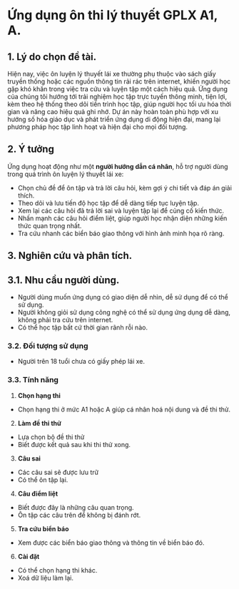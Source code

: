 # Ứng dụng ôn thi lý thuyết GPLX A1, A.

## 1. Lý do chọn đề tài.
Hiện nay, việc ôn luyện lý thuyết lái xe thường phụ thuộc vào sách giấy truyền thống hoặc các nguồn thông tin rải rác trên internet, khiến người học gặp khó khăn trong việc tra cứu và luyện tập một cách hiệu quả. Ứng dụng của chúng tôi hướng tới trải nghiệm học tập trực tuyến thông minh, tiện lợi, kèm theo hệ thống theo dõi tiến trình học tập, giúp người học tối ưu hóa thời gian và nâng cao hiệu quả ghi nhớ. Dự án này hoàn toàn phù hợp với xu hướng số hóa giáo dục và phát triển ứng dụng di động hiện đại, mang lại phương pháp học tập linh hoạt và hiện đại cho mọi đối tượng.

## 2. Ý tưởng
Ứng dụng hoạt động như một **người hướng dẫn cá nhân**, hỗ trợ người dùng trong quá trình ôn luyện lý thuyết lái xe:
- Chọn chủ đề để ôn tập và trả lời câu hỏi, kèm gợi ý chi tiết và đáp án giải thích.
- Theo dõi và lưu tiến độ học tập để dễ dàng tiếp tục luyện tập.
- Xem lại các câu hỏi đã trả lời sai và luyện tập lại để củng cố kiến thức.
- Nhấn mạnh các câu hỏi điểm liệt, giúp người học nhận diện những kiến thức quan trọng nhất.
- Tra cứu nhanh các biển báo giao thông với hình ảnh minh họa rõ ràng.

## 3. Nghiên cứu và phân tích.
## 3.1. Nhu cầu người dùng.
- Người dùng muốn ứng dụng có giao diện dễ nhìn, dễ sử dụng để có thể sử dụng.
- Người không giỏi sử dụng công nghệ có thể sử dụng ứng dụng dễ dàng, không phải tra cứu trên internet.
- Có thể học tập bất cứ thời gian rãnh rỗi nào.

### 3.2. Đối tượng sử dụng
- Người trên 18 tuổi chưa có giấy phép lái xe.

### 3.3. Tính năng
1. **Chọn hạng thi**
- Chọn hạng thi ở mức A1 hoặc A giúp cá nhân hoá nội dung và đề thi thử.

2. **Làm đề thi thử**
- Lựa chọn bộ đề thi thử
- Biết được kết quả sau khi thi thử xong.

3. **Câu sai**
- Các câu sai sẽ được lưu trữ
- Có thể ôn tập lại.

4. **Câu điểm liệt**
- Biết được đây là những câu quan trọng.
- Ôn tập các câu trên để không bị đánh rớt.

5. **Tra cứu biển báo**
- Xem được các biển báo giao thông và thông tin về biển báo đó.

6. **Cài đặt**
- Có thể chọn hạng thi khác.
- Xoá dữ liệu làm lại.

